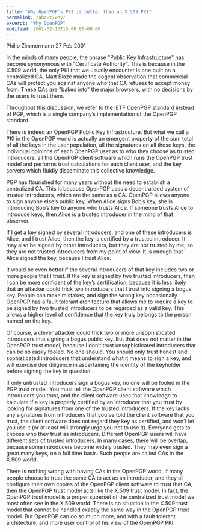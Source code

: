 ```yaml
---
title: "Why OpenPGP’s PKI is better than an X.509 PKI"
permalink: /about/why/
excerpt: "Why OpenPGP"
modified: 2001-02-15T15:00:00-00:00
---
```


Philip Zimmermann
27 Feb 2001

In the minds of many people, the phrase "Public Key Infrastructure" has become synonymous with "Certificate Authority".
This is because in the X.509 world, the only PKI that we usually encounter is one built on a centralized CA. Matt Blaze made the cogent observation that commercial CAs will protect you against anyone who that CA refuses to accept money from.
These CAs are "baked into" the major browsers, with no decisions by the users to trust them.

Throughout this discussion, we refer to the IETF OpenPGP standard instead of PGP, which is a single company’s implementation of the OpenPGP standard.

There is indeed an OpenPGP Public Key Infrastructure. But what we call a PKI in the OpenPGP world is actually an emergent property of the sum total of all the keys in the user population, all the signatures on all those keys, the individual opinions of each OpenPGP user as to who they choose as trusted introducers, all the OpenPGP client software which runs the OpenPGP trust model and performs trust calculations for each client user, and the key servers which fluidly disseminate this collective knowledge.

PGP has flourished for many years without the need to establish a centralized CA.
This is because OpenPGP uses a decentralized system of trusted introducers, which are the same as a CA.
OpenPGP allows anyone to sign anyone else’s public key. When Alice signs Bob’s key, she is introducing Bob’s key to anyone who trusts Alice.
If someone trusts Alice to introduce keys, then Alice is a trusted introducer in the mind of that observer.

If I get a key signed by several introducers, and one of these introducers is Alice, and I trust Alice, then the key is certified by a trusted introducer.
It may also be signed by other introducers, but they are not trusted by me, so they are not trusted introducers from my point of view. It is enough that Alice signed the key, because I trust Alice.

It would be even better if the several introducers of that key includes two or more people that I trust.
If the key is signed by two trusted introducers, then I can be more confident of the key’s certification, because it is less likely that an attacker could trick two introducers that I trust into signing a bogus key. People can make mistakes, and sign the wrong key occasionally.
OpenPGP has a fault tolerant architecture that allows me to require a key to be signed by two trusted introducers to be regarded as a valid key. This allows a higher level of confidence that the key truly belongs to the person named on the key.

Of course, a clever attacker could trick two or more unsophisticated introducers into signing a bogus public key.
But that does not matter in the OpenPGP trust model, because I don’t trust unsophisticated introducers that can be so easily fooled.
No one should. You should only trust honest and sophisticated introducers that understand what it means to sign a key, and will exercise due diligence in ascertaining the identity of the keyholder before signing the key in question.

If only untrusted introducers sign a bogus key, no one will be fooled in the PGP trust model.
You must tell the OpenPGP client software which introducers you trust, and the client software uses that knowledge to calculate if a key is properly certified by an introducer that you trust by looking for signatures from one of the trusted introducers.
If the key lacks any signatures from introducers that you’ve told the client software that you trust, the client software does not regard they key as certified, and won’t let you use it (or at least will strongly urge you not to use it). Everyone gets to choose who they trust as introducers.
Different OpenPGP users will have different sets of trusted introducers. In many cases, there will be overlap, because some introducers become widely trusted. They may even sign a great many keys, on a full time basis. Such people are called CAs in the X.509 world.

There is nothing wrong with having CAs in the OpenPGP world.
If many people choose to trust the same CA to act as an introducer, and they all configure their own copies of the OpenPGP client software to trust that CA, then the OpenPGP trust model acts like the X.509 trust model.
In fact, the OpenPGP trust model is a proper superset of the centralized trust model we most often see in the X.509 world.
There is no situation in the X.509 trust model that cannot be handled exactly the same way in the OpenPGP trust model. But OpenPGP can do so much more, and with a fault tolerant architecture, and more user control of his view of the OpenPGP PKI.
